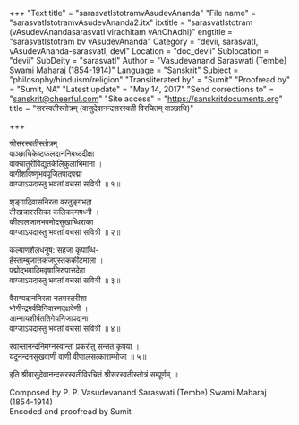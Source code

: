 +++
"Text title" = "sarasvatIstotramvAsudevAnanda"
"File name" = "sarasvatIstotramvAsudevAnanda2.itx"
itxtitle = "sarasvatIstotram (vAsudevAnandasarasvatI virachitam vAnChAdhi)"
engtitle = "sarasvatIstotram bv vAsudevAnanda"
Category = "devii, sarasvatI, vAsudevAnanda-sarasvatI, devI"
Location = "doc_devii"
Sublocation = "devii"
SubDeity = "sarasvatI"
Author = "Vasudevanand Saraswati (Tembe) Swami Maharaj (1854-1914)"
Language = "Sanskrit"
Subject = "philosophy/hinduism/religion"
"Transliterated by" = "Sumit"
"Proofread by" = "Sumit, NA"
"Latest update" = "May 14, 2017"
"Send corrections to" = "sanskrit@cheerful.com"
"Site access" = "https://sanskritdocuments.org"
title = "सरस्वतीस्तोत्रम् (वासुदेवानन्दसरस्वती विरचितम् वाञ्छाधि)"

+++
  
 श्रीसरस्वतीस्तोत्रम्   
वाञ्छाधिकेष्टफलदाननिबध्ददीक्षा  
वाक्चातुरीविद्युतकेलिकुलाभिमाना ।  
वागीशविष्णुभवपूजितपादपद्मा  
वाग्जाऽयदास्तु भवतां वचसां सवित्री ॥ १॥  
  
श‍ृङ्गाद्रिवासनिरता वरतुङ्गभद्रा  
तीरप्रचाररसिका कलिकल्मषध्नी ।  
कीलालजातभवमोदसुखाब्धिराका  
वाग्जाऽयदास्तु भवतां वचसां सवित्री ॥ २॥  
  
कल्याणशैलधनुष: सहजा कृपाब्धि-  
र्हस्ताम्बुजात्तकजपुस्तककीटमाला ।  
पद्मोद्भवादिमवृषालिरुपात्तदेहा  
वाग्जाऽयदास्तु भवतां वचसां सवित्री ॥ ३॥  
  
वैराग्यदाननिरता नतमस्तरीशा  
भोगीन्द्रगर्वविनिवारणदक्षवेणी ।  
आम्नायशीर्षततिगेयनिजापदाना  
वाग्जाऽयदास्तु भवतां वचसां सवित्री ॥ ४॥  
  
स्वान्तानन्दनिमग्नस्वान्तां प्रकरोतु सन्ततं कृपया ।  
यदुनन्दनसुखवाणी वाणी वीणालसत्काराम्भोजा ॥ ५॥  
  
इति श्रीवासुदेवानन्दसरस्वतीविरचितं श्रीसरस्वतीस्तोत्रं सम्पूर्णम् ॥  
  
   
Composed by P. P. Vasudevanand Saraswati (Tembe) Swami Maharaj (1854-1914)  
Encoded and proofread by Sumit  
  
